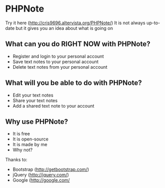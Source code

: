 PHPNote
=======

Try it here (http://cris9696.altervista.org/PHPNote/) It is not always up-to-date but it gives you an idea about what is going on


What can you do RIGHT NOW with PHPNote?
------
* Register and login to your personal account
* Save text notes to your personal account
* Delete text notes from your personal account

What will you be able to do with PHPNote?
------
* Edit your text notes
* Share your text notes
* Add a shared text note to your account


Why use PHPNote?
------
* It is free
* It is open-source
* It is made by me
* Why not?


Thanks to:
* Bootstrap (http://getbootstrap.com/)
* jQuery (http://jquery.com/)
* Google (http://google.com/


